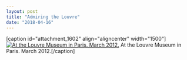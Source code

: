 ```yaml
---
layout: post
title: "Admiring the Louvre"
date: "2018-04-16"
---
```


\[caption id="attachment\_1602" align="aligncenter" width="1500"\][![At the Louvre Museum in Paris. March 2012.](images/DSC03570-Edit-2-1.jpg)](https://kenbooth.net/admiring-the-louvre/dsc03570-edit-2-2/) At the Louvre Museum in Paris. March 2012.\[/caption\]
